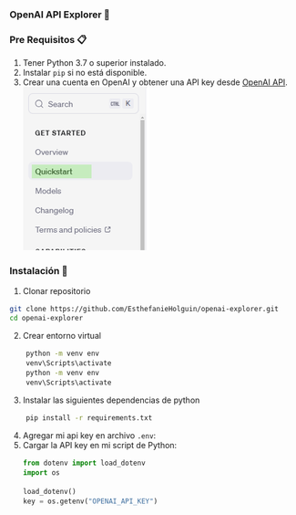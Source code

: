 ### OpenAI API Explorer 🤖

### Pre Requisitos 📋

1. Tener Python 3.7 o superior instalado.
2. Instalar `pip` si no está disponible.
3. Crear una cuenta en OpenAI y obtener una API key desde [OpenAI API](https://platform.openai.com/). ![alt text](quickstar.png)

### Instalación 🚀

1. Clonar repositorio
```bash
git clone https://github.com/EsthefanieHolguin/openai-explorer.git
cd openai-explorer
```
2. Crear entorno virtual
```bash
    python -m venv env
    venv\Scripts\activate
    python -m venv env
    venv\Scripts\activate
```
3. Instalar las siguientes dependencias de python
```bash
    pip install -r requirements.txt
```
4. Agregar mi api key en archivo `.env`:
5. Cargar la API key en mi script de Python:
    ```python
    from dotenv import load_dotenv
    import os

    load_dotenv()
    key = os.getenv("OPENAI_API_KEY")
    ```
```
